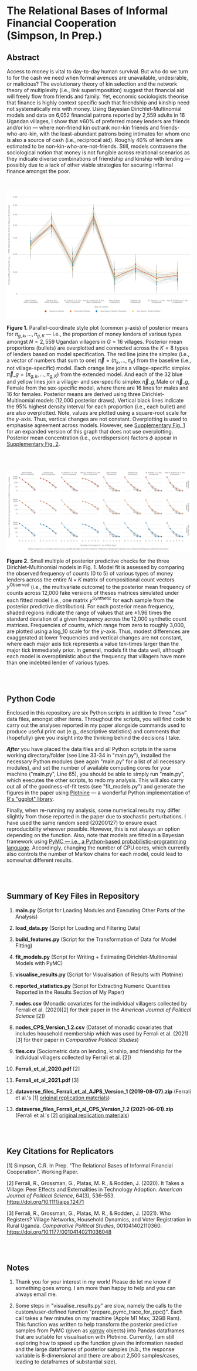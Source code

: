 # The Relational Bases of Informal Financial Cooperation <br> (Simpson, In Prep.)


## Abstract
Access to money is vital to day-to-day human survival. But who do we turn to for the cash we need when formal avenues are unavailable, undesirable, or malicious? The evolutionary theory of kin selection and the network theory of multiplexity (i.e., link superimposition) suggest that financial aid will freely flow from friends and family. Yet, economic sociologists theorise that finance is highly context specific such that friendship and kinship need not systematically mix with money. Using Bayesian Dirichlet-Multinomial models and data on 6,052 financial patrons reported by 2,559 adults in 16 Ugandan villages, I show that ≈60% of preferred money lenders are friends and/or kin — where non-friend kin outrank non-kin friends and friends-who-are-kin, with the least-abundant patrons being intimates for whom one is also a source of cash (i.e., reciprocal aid). Roughly 40% of lenders are estimated to be non-kin-who-are-not-friends. Still, models contravene the sociological notion that money is not fungible across relational scenarios as they indicate diverse combinations of friendship and kinship with lending — possibly due to a lack of other viable strategies for securing informal finance amongst the poor. 

<br>

![](https://github.com/cohensimpson/money/blob/main/F1_Proportions_Lender_Types_Parallel_Coordinates.svg) 

**Figure 1.** Parallel-coordinate style plot (common y-axis) of posterior means for $\pi_{g,k}, \ldots, \pi_{g,K}$ — i.e., the proportion of money lenders of various types amongst $N = 2,559$ Ugandan villagers in $G = 16$ villages. Posterior mean proportions (bullets) are overplotted and connected across the $K = 8$ types of lenders based on model specification. The red line joins the simplex (i.e., a vector of numbers that sum to one) $\vec{\pi} = \left(\pi_{k}, \ldots, \pi_{K}\right)$ from the baseline (i.e., not village-specific) model. Each orange line joins a village-specific simplex $\vec{\pi}\_{g} = \left(\pi_{g, k}, \ldots, \pi_{g, K}\right)$ from the extended model. And each of the 32 blue and yellow lines join a village- and sex-specific simplex $\vec{\pi}\_{g, \text{Male}}$ or $\vec{\pi}\_{g, \text{Female}}$ from the sex-specific model, where there are 16 lines for males and 16 for females. Posterior means are derived using three Dirichlet-Multinomial models (12,000 posterior draws). Vertical black lines indicate the 95% highest density interval for each proportion (i.e., each bullet) and are also overplotted. Note, values are plotted using a square-root scale for the $y$-axis. Thus, vertical changes are not constant. Overplotting is used to emphasise agreement across models. However, see [Supplementary Fig. 1](https://github.com/cohensimpson/money/blob/main/SF1_Proportions_Lender_Types_Wide.svg) for an expanded version of this graph that does not use overplotting. Posterior mean concentration (i.e., overdispersion) factors $\phi$ appear in [Supplementary Fig. 2](https://github.com/cohensimpson/money/blob/main/SF2_Concentration_Factors_Wide.svg).

<br>
<br> 

![](https://github.com/cohensimpson/money/blob/main/F2_Posterior_Predictive_Checks_Count_Frequencies.svg) 

**Figure 2.** Small multiple of posterior predictive checks for the three Dirichlet-Multinomial models in Fig. 1. Model fit is assessed by comparing the observed frequency of counts (0 to 5) of various types of money lenders across the entire $N \times K$  matrix of compositional count vectors $y^{\text{Observed}}$ (i.e., the multivariate outcome) to the posterior mean frequency of counts across 12,000 fake versions of theses matrices simulated under each fitted model (i.e., one matrix $y^{\text{Synthetic}}$ for each sample from the posterior predictive distribution). For each posterior mean frequency, shaded regions indicate the range of values that are $\pm 1.96$ times the standard deviation of a given frequency across the 12,000 synthetic count matrices. Frequencies of counts, which range from zero to roughly 3,000, are plotted using a $\text{log}\_{10}$ scale for the $y$-axis. Thus, modest differences are exaggerated at lower frequencies and vertical changes are not constant, where each major axis tick represents a value ten-times larger than the major tick immediately prior. In general, models fit the data well, although each model is overoptimistic about the frequency that villagers have more than one indebted lender of various types.

<br>
<br> 


## Python Code
Enclosed in this repository are six Python scripts in addition to three ".csv" data files, amongst other items. Throughout the scripts, you will find code to carry out the analyses reported in my paper alongside commands used to produce useful print out (e.g., descriptive statistics) and comments that (hopefully) give you insight into the thinking behind the decisions I take.

**_After_** you have placed the data files and all Python scripts in the same working directory/folder (see Line 33-34 in "main.py"), installed the necessary Python modules (see again "main.py" for a list of all necessary modules), and set the number of available computing cores for your machine ("main.py", Line 65), you should be able to simply run "main.py", which executes the other scripts, to redo my analysis. This will also carry out all of the goodness-of-fit tests (see "fit_models.py") and generate the figures in the paper using [Plotnine](https://plotnine.readthedocs.io/en/stable/) — a wonderful Python implementation of [R's "ggplot" library](https://ggplot2.tidyverse.org).

Finally, when re-running my analysis, some numerical results may differ slightly from those reported in the paper due to stochastic perturbations. I have used the same random seed (20200127) to ensure exact reproducibility wherever possible. However, this is not always an option depending on the function. Also, note that models are fitted in a Bayesian framework using [PyMC — i.e., a Python-based probabilistic-programming language](https://www.pymc.io/welcome.html). Accordingly, changing the number of CPU cores, which currently also controls the number of Markov chains for each model, could lead to somewhat different results.  

<br>
<br> 


## Summary of Key Files in Repository
 1) **main.py** (Script for Loading Modules and Executing Other Parts of the Analysis)
 
 2) **load_data.py** (Script for Loading and Filtering Data)
 
 3) **build_features.py** (Script for the Transformation of Data for Model Fitting)
 
 4) **fit_models.py** (Script for Writing + Estimating Dirichlet-Multinomial Models with PyMC)
 
 5) **visualise_results.py** (Script for Visualisation of Results with Plotnine)
 
 6) **reported_statistics.py** (Script for Extracting Numeric Quantities Reported in the Results Section of My Paper)
 
 7) **nodes.csv** (Monadic covariates for the individual villagers collected by Ferrali et al. (2020)[2] for their paper in the _American Journal of Political Science_ [2]) 

 8) **nodes_CPS_Version_1.2.csv** (Dataset of monadic covariates that includes household membership which was used by Ferrali et al. (2021)[3] for their paper in _Comparative Political Studies_) 

 9) **ties.csv** (Sociometric data on lending, kinship, and friendship for the individual villagers collected by Ferrali et al. [2]) 

 10) **Ferrali_et_al_2020.pdf** [2] 
 
 11) **Ferrali_et_al_2021.pdf** [3]
 
 12) **dataverse_files_Ferrali_et_al_AJPS_Version_1 (2019-08-07).zip** (Ferrali et al.'s [1] [original replication materials](https://doi.org/10.7910/DVN/NOYBCQ))
 
 13) **dataverse_files_Ferrali_et_al_CPS_Version_1.2 (2021-06-01).zip** (Ferrali et al.'s [2] [original replication materials](https://doi.org/10.7910/DVN/YEFRPC))

<br>
<br> 


## Key Citations for Replicators
[1] Simpson, C.R. In Prep. "The Relational Bases of Informal Financial Cooperation". Working Paper.

[2] Ferrali, R., Grossman, G., Platas, M. R., & Rodden, J. (2020). It Takes a Village: Peer Effects and Externalities in Technology Adoption. _American Journal of Political Science_, 64(3), 536–553. https://doi.org/10.1111/ajps.12471

[3] Ferrali, R., Grossman, G., Platas, M. R., & Rodden, J. (2021). Who Registers? Village Networks, Household Dynamics, and Voter Registration in Rural Uganda. _Comparative Political Studies_, 001041402110360. https://doi.org/10.1177/00104140211036048

<br>
<br> 


## Notes
1) Thank you for your interest in my work! Please do let me know if something goes wrong. I am more than happy to help and you can always email me.

2) Some steps in "visualise_results.py" are slow, namely the calls to the custom/user-defined function "prepare_pymc_trace_for_ppc()". Each call takes a few minutes on my machine (Apple M1 Max; 32GB Ram). This function was written to help transform the posterior predictive samples from PyMC (given as [xarray](https://docs.xarray.dev/en/stable/index.html) objects) into Pandas dataframes that are suitable for visualisation with Plotnine. Currently, I am still exploring how to speed up the function given the information needed and the large dataframes of posterior samples (n.b., the response variable is 8-dimensional and there are about 2,500 samples/cases, leading to dataframes of substantial size).

